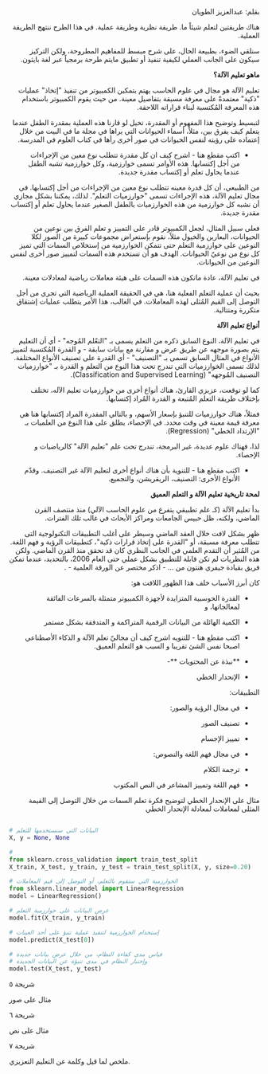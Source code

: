 
<div dir="rtl" lang="ar">
<meta charset="utf-8">


بقلم: عبدالعزيز الطويان

هناك طريقتين لتعلم شيئاً ما. طريقة نظرية وطريقة عملية. في هذا الطرح ننتهج الطريقة العملية.

سنلقي الضوء، بطبيعة الحال، على شرح مبسط للمفاهيم المطروحة، ولكن التركيز سيكون على الجانب العملي لكيفية تنفيذ أو تطبيق مايتم طرحة برمجياً عبر لغة بايثون.

**ماهو تعليم الآلة؟**


تعليم الآلة هو مجال في علوم الحاسب يهتم بتمكين الكمبيوتر من تنفيذ "إتخاذ" عمليات "ذكية" معتمدةً على معرفة مسبقة بتفاصيل معينة. من حيث يقوم الكمبيوتر باستخدام هذه المعرفة المُكتسبة لبناء قراراته اللاحقة.

لتبسيط وتوضيح هذا المفهوم أو المقدرة، تخيل لو قارنا هذه العملية بمقدرة الطفل عندما يتعلم كيف يفرق بين، مثلاً، أسماء الحيوانات التي يراها في مجلة ما في البيت من خلال إعتماده على رؤيته لنفس الحيوانات في صور أخرى رأها في كتاب العلوم في المدرسة.

- اكتب مقطع هنا - اشرح كيف ان كل مقدرة تتطلب نوع معين من الإجراءات من أجل إكتسابها. هذه الأوامر تسمى خوارزمية، وكل خوارزمية تشبه الطفل عندما يحاول تعلم أو إكتساب مقدرة جديدة.

من الطبيعي، أن كل قدرة معينه تتطلب نوع معين من الإجراءات من أجل إكتسابها. في مجال تعليم الآلة، هذه الإجراءات تسمى "خوارزميات التعلم". لذلك، يمكننا بشكل مجازي أن نشبه كل خوارزمية من هذه الخوارزميات بالطفل الصغير عندما يحاول تعلم أو إكتساب مقدرة جديدة.

فعلى سبيل المثال، لجعل الكمبيوتر قادر على التمييز و تعلم الفرق بين نوعين من الحيوانات، البعارين والخيول مثلاً، نقوم بإستعراض مجموعات كبيرة من الصور لكلا النوعين على خوارزمية التعلم حتى تتمكن الخوارزمية من إستخلاص السمات التي تميز كل نوع من نوعيّ الحيوانات. الهدف هو أن تستخدم هذه السمات لتمييز صور أخرى لنفس النوعين من الحيوانات.

في تعليم الآلة، عادة ماتكون هذه السمات على هيئة معاملات رياضية لمعادلات معينة.

بحيث أن عملية التعلم الفعلية هنا، هي في الحقيقة العملية الرياضية التي تجري من أجل التوصل إلى القيم المُثلى لهذه المعاملات. في الغالب، هذا الأمر يتطلب عمليات إشتقاق متكررة ومتتالية.

**أنواع تعليم الآلة**



في تعليم الآلة، النوع السابق ذكره من التعلم يسمى بـ "التعّلم المُوجه" - أي أن التعليم يتم بصورة موجهه عن طريق عرض و مقارنة مع بيانات سابقة - و القدرة المُكتسبة لتمييز الأنواع في المثال السابق تسمى بـ "التصنيف" - أي القدرة على تصنيف الأنواع المختلفة. لذلك تسمى الخوارزميات التي تندرج تحت هذا النوع من التعلم و القدرة بـ "خوارزميات التصنيف المُوجهه" (Classification and Supervised Learning).

كما لو توقعت، عزيزي القارئ، هناك أنواع أخرى من خوارزميات تعليم الآله، تختلف بإختلاف طريقة التعلم المُتبعة و القدرة المُراد إكتسابها.

فمثلاً، هناك خوارزميات للتنبؤ بإسعار الأسهم، و بالتالي المقدرة المراد إكتسابها هنا هي معرفة قيمة معينة في وقت محدد. في الإحصاء، يطلق على هذا النوع من العلميات بـ "الإرتداد الخطي" (Regression).

لذا، فهناك علوم عديدة، غير البرمجة، تندرج تحت علم "تعليم الآلة" كالرياضيات و الإحصاء.

- اكتب مقطع هنا - للتنوية بأن هناك أنواع أخرى لتعليم الآلة غير التصنيف. وقدّم الأنواع الأخرى: التصنيف، الريقريشن، والتجميع.

**لمحة تاريخية تعليم الآلة و التعلم العميق**

بدأ تعليم الآلة (كـ علم تطبيقي يتفرع من علوم الحاسب الآلي) منذ منتصف القرن الماضي، ولكنه، ظل حبيس الجامعات ومراكز الأبحاث في غالب تلك الفترات.

ظهر بشكل لافت خلال العقد الماضي وسيطر على أغلب التطبيقات التكنولوجية التى تتطلب معرفة مسبقة، أو "القدرة على إتخاذ قرارات ذكية"، كتطبيقات الرؤية و فهم اللغة. من المُثير أن التقدم العلمي في الجانب النظري كان قد تحقق منذ القرن الماضي. ولكن هذه النظريات لم تكن قابلة للتطبيق بشكل عملي حتى العام 2006، بالتحديد، عندما تمكن فريق بقيادة جيفري هنتون من ... - اذكر مختصر عن الورقة العلمية - .

كان أبرز الأسباب خلف هذا الظهور اللافت هو:

- القدرة الحوسبية المتزايدة لأجهزة الكمبيوتر متمثلة بالسرعات الفائقة لمعالجاتها، و

- الكمية الهائلة من البيانات الرقمية المتراكمة و المتدفقة بشكل مستمر

- اكتب مقطع هنا - للتنويه اشرح كيف أن مجاليّ تعلم الآلة و الذكاء الأصطناعي اصبحا نفس الشئ تقريبا و السبب هو التعلم العميق.

- **نبذة عن المحتويات **-

- الإنحدار الخطي

التطبيقات:

- في مجال الرؤية والصور:

 - تصنيف الصور

 - تمييز الإجسام

- في مجال فهم اللغة والنصوص:

 - ترجمة الكلام

 - فهم اللغة وتمييز المشاعر في النص المكتوب

مثال على الإنحدار الخطي لتوضيح فكرة تعلم السمات من خلال التوصل إلى القيمة المثلى لمعاملات لمعادلة الإنحدار الخطي


</div>

```python

# البيانات التي سنستخدمها للتعلم
X, y = None, None

#
from sklearn.cross_validation import train_test_split
X_train, X_test, y_train, y_test = train_test_split(X, y, size=0.20)

# الخوارزمية التي ستقوم بالتعلم، أو التوصل إلى قيم المعاملات
from sklearn.linear_model import LinearRegression
model = LinearRegression()

# عرض البيانات على خوارزمية التعلم
model.fit(X_train, y_train)

# إستخدام الخوارزمية لتنفيذ عملية تنبؤ على أحد العينات
model.predict(X_test[0])

# قياس مدى كفاءة النظام، من خلال عرض بيانات جديدة
# وإختبار النظام في مدى تنبؤة عن البيانات الجديدة
model.test(X_test, y_test)

```

شريحة ٥

مثال على صور

شريحة ٦

مثال على نص

شريحة ٧

ملخص لما قيل وكلمة عن التعليم التعزيزي.
